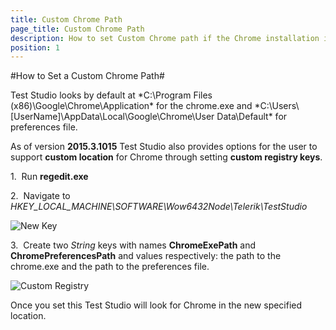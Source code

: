 ```yaml
---
title: Custom Chrome Path
page_title: Custom Chrome Path
description: How to set Custom Chrome path if the Chrome installation is a custom one. 
position: 1
---
```

#How to Set a Custom Chrome Path#

Test Studio looks by default at *C:\Program Files (x86)\Google\Chrome\Application\* for the chrome.exe and *C:\Users\\[UserName]\AppData\Local\Google\Chrome\User Data\Default\* for preferences file.

As of version **2015.3.1015** Test Studio also provides options for the user to support **custom location** for Chrome through setting **custom registry keys**.

1.&nbsp; Run **regedit.exe**

2.&nbsp; Navigate to *HKEY_LOCAL_MACHINE\SOFTWARE\Wow6432Node\Telerik\TestStudio*

![New Key][1]

3.&nbsp; Create two *String* keys with names **ChromeExePath** and **ChromePreferencesPath** and values respectively: the path to the chrome.exe and the path to the preferences file.

![Custom Registry][2]

Once you set this Test Studio will look for Chrome in the new specified location.

[1]: /img/knowledge-base/browsers-kb/custom-chrome-path/fig1.png
[2]: /img/knowledge-base/browsers-kb/custom-chrome-path/fig2.png

